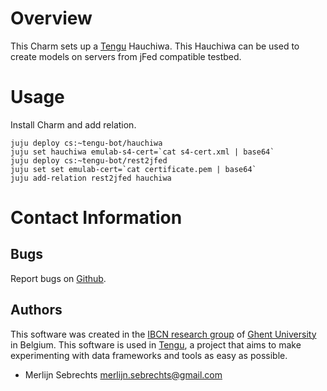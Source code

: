 # Overview

This Charm sets up a [Tengu](http://tengu.intec.ugent.be) Hauchiwa. This Hauchiwa can be used to create models on servers from jFed compatible testbed.

# Usage

Install Charm and add relation.

    juju deploy cs:~tengu-bot/hauchiwa
    juju set hauchiwa emulab-s4-cert=`cat s4-cert.xml | base64`
    juju deploy cs:~tengu-bot/rest2jfed
    juju set set emulab-cert=`cat certificate.pem | base64`
    juju add-relation rest2jfed hauchiwa


# Contact Information

## Bugs

Report bugs on [Github](https://github.com/IBCNServices/tengu-charms/issues).

## Authors

This software was created in the [IBCN research group](https://www.ibcn.intec.ugent.be/) of [Ghent University](http://www.ugent.be/en) in Belgium. This software is used in [Tengu](http://tengu.intec.ugent.be), a project that aims to make experimenting with data frameworks and tools as easy as possible.

 - Merlijn Sebrechts <merlijn.sebrechts@gmail.com>

